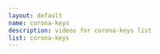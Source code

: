 ```yaml
--- 
layout: default
name: corona-keys
description: videos for corona-keys list
list: corona-keys
---
```


<div class="player">
<div id="player"><!-- "https://www.youtube.com/watch?v={{site.data.lists[page.list][0]}}" --></div>
</div>

